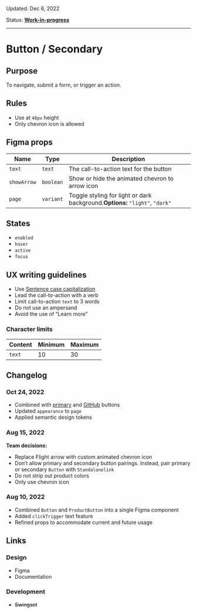 Updated: Dec 6, 2022 

Status: **[Work-in-progress](https://hashicorp-wpl-documentation.vercel.app/guides/can-i-use#work-in-progress)**


---

# Button / Secondary

## Purpose

To navigate, submit a form, or trigger an action.

## Rules

* Use at `48px` height
* Only chevron icon is allowed

## Figma props

| Name | Type | Description |
|----|----|----|
| `text` | `text` | The call-to-action text for the button |
| `showArrow` | `boolean` | Show or hide the animated chevron to arrow icon |
| `page` | `variant` | Toggle styling for light or dark background.**Options:** `"light"`, `"dark"` |

## States

* `enabled`
* `hover`
* `active`
* `focus`

## UX writing guidelines

* Use [Sentence case capitalization](https://apastyle.apa.org/style-grammar-guidelines/capitalization/sentence-case)
* Lead the call-to-action with a verb
* Limit call-to-action `text` to 3 words
* Do not use an ampersand
* Avoid the use of “Learn more”

### Character limits

| Content | Minimum | Maximum |
|----|----|----|
| `text` | 10 | 30 |

## Changelog

### Oct 24, 2022

* Combined with [primary](https://hashicorp-wpl-documentation.vercel.app/components/button/primary) and [GitHub](https://hashicorp-wpl-documentation.vercel.app/components/button/github) buttons
* Updated `appearance` to `page`
* Applied semantic design tokens

### Aug 15, 2022

**Team decisions:**

* Replace Flight arrow with custom animated chevron icon
* Don’t allow primary and secondary button pairings. Instead, pair primary or secondary `Button` with `Standalonelink`
* Do not strip out product colors
* Only use chevron icon

### Aug 10, 2022

* Combined `Button` and `ProductButton` into a single Figma component
* Added `clickTrigger` text feature
* Refined props to accommodate current and future usage

## Links

### Design

* Figma
* Documentation

### Development

* ~~Swingset~~


